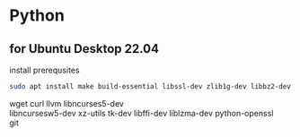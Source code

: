 # Python

## for Ubuntu Desktop 22.04

install prerequsites
```bash
sudo apt install make build-essential libssl-dev zlib1g-dev libbz2-dev libreadline-dev libsqlite3-dev
```

 wget curl llvm libncurses5-dev \
libncursesw5-dev xz-utils tk-dev libffi-dev liblzma-dev python-openssl \
git



